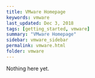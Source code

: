 ```yaml
---
title: VMware Homepage
keywords: vmware
last_updated: Dec 3, 2018
tags: [getting_started, vmware]
summary: "VMware Homepage"
sidebar: vmware_sidebar
permalink: vmware.html
folder: vmware
---
```


Nothing here yet.